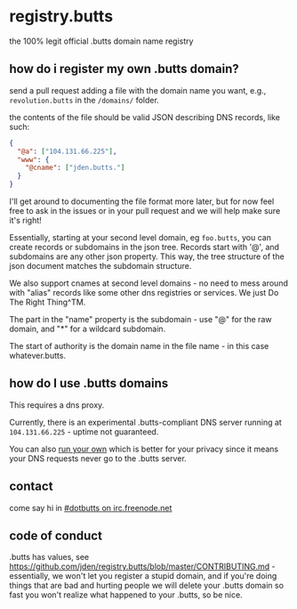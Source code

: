 registry.butts
==============

the 100% legit official .butts domain name registry

## how do i register my own .butts domain?
send a pull request adding a file with the domain name you want, e.g., `revolution.butts` in the `/domains/` folder.

the contents of the file should be valid JSON describing DNS records, like such: 
```json
{
  "@a": ["104.131.66.225"],
  "www": {
    "@cname": ["jden.butts."]
  }
}
```

I'll get around to documenting the file format more later, but for now
feel free to ask in the issues or in your pull request and we will help
make sure it's right!

Essentially, starting at your second level domain, eg `foo.butts`, you
can create records or subdomains in the json tree. Records start with '@',
and subdomains are any other json property. This way, the tree structure of
the json document matches the subdomain structure.

We also support cnames at second level domains - no need to mess around
with "alias" records like some other dns registries or services. We just
Do The Right Thing^TM.


The part in the "name" property is the subdomain - use "@" for the raw domain, and "*" for a wildcard subdomain.

The start of authority is the domain name in the file name - in this case whatever.butts.

## how do I use .butts domains

This requires a dns proxy.

Currently, there is an experimental .butts-compliant DNS server running at `104.131.66.225` - uptime not guaranteed.

You can also [run your own](https://www.npmjs.org/package/dotbutts) which is better for your privacy since it means your DNS requests never go to the .butts server.

## contact

come say hi in [#dotbutts on irc.freenode.net](https://webchat.freenode.net/?channels=dotbutts)

## code of conduct
.butts has values, see https://github.com/jden/registry.butts/blob/master/CONTRIBUTING.md -
essentially, we won't let you register a stupid domain, and if you're doing things that are bad and hurting people we will delete your .butts domain so fast you won't realize what happened to your .butts, so be nice.
